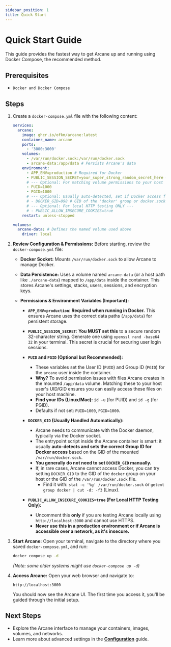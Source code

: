 ```yaml
---
sidebar_position: 1
title: Quick Start
---
```


# Quick Start Guide

This guide provides the fastest way to get Arcane up and running using Docker Compose, the recommended method.

## Prerequisites

- `Docker and Docker Compose`

## Steps

1.  Create a `docker-compose.yml` file with the following content:

    ```yaml
    services:
      arcane:
        image: ghcr.io/ofkm/arcane:latest
        container_name: arcane
        ports:
          - '3000:3000'
        volumes:
          - /var/run/docker.sock:/var/run/docker.sock
          - arcane-data:/app/data # Persists Arcane's data
        environment:
          - APP_ENV=production # Required for Docker
          - PUBLIC_SESSION_SECRET=your_super_strong_random_secret_here # Generate with: openssl rand -base64 32
          # --- Optional: For matching volume permissions to your host user ---
          - PUID=1000
          - PGID=1000
          # --- Optional: Usually auto-detected, set if Docker access fails ---
          # - DOCKER_GID=998 # GID of the 'docker' group or docker.sock
          # --- Optional: For local HTTP testing ONLY ---
          # - PUBLIC_ALLOW_INSECURE_COOKIES=true
        restart: unless-stopped

    volumes:
      arcane-data: # Defines the named volume used above
        driver: local
    ```

2.  **Review Configuration & Permissions:**
    Before starting, review the `docker-compose.yml` file:

    - **Docker Socket:** Mounts `/var/run/docker.sock` to allow Arcane to manage Docker.
    - **Data Persistence:** Uses a volume named `arcane-data` (or a host path like `./arcane-data`) mapped to `/app/data` inside the container. This stores Arcane's settings, stacks, users, sessions, and encryption keys.

    - **Permissions & Environment Variables (Important):**

      - **`APP_ENV=production`**: **Required when running in Docker.** This ensures Arcane uses the correct data paths (`/app/data`) for persistent storage.

      - **`PUBLIC_SESSION_SECRET`**: **You MUST set this** to a secure random 32-character string. Generate one using `openssl rand -base64 32` in your terminal. This secret is crucial for securing user login sessions.

      - **`PUID` and `PGID` (Optional but Recommended):**

        - These variables set the User ID (`PUID`) and Group ID (`PGID`) for the `arcane` user inside the container.
        - **Why?** To avoid permission issues with files Arcane creates in the mounted `/app/data` volume. Matching these to your host user's UID/GID ensures you can easily access these files on your host machine.
        - **Find your IDs (Linux/Mac):** `id -u` (for PUID) and `id -g` (for PGID).
        - Defaults if not set: `PUID=1000`, `PGID=1000`.

      - **`DOCKER_GID` (Usually Handled Automatically):**

        - Arcane needs to communicate with the Docker daemon, typically via the Docker socket.
        - The entrypoint script inside the Arcane container is smart: it usually **auto-detects and sets the correct Group ID for Docker access** based on the GID of the mounted `/var/run/docker.sock`.
        - **You generally do not need to set `DOCKER_GID` manually.**
        - If, in rare cases, Arcane cannot access Docker, you can try setting `DOCKER_GID` to the GID of the `docker` group on your host or the GID of the `/var/run/docker.sock` file.
          - Find it with: `stat -c '%g' /var/run/docker.sock` or `getent group docker | cut -d: -f3` (Linux).

      - **`PUBLIC_ALLOW_INSECURE_COOKIES=true` (For Local HTTP Testing Only):**
        - Uncomment this **only** if you are testing Arcane locally using `http://localhost:3000` and cannot use HTTPS.
        - **Never use this in a production environment or if Arcane is accessible over a network, as it's insecure.**

3.  **Start Arcane:**
    Open your terminal, navigate to the directory where you saved `docker-compose.yml`, and run:

    ```bash
    docker compose up -d
    ```

    _(Note: some older systems might use `docker-compose up -d`)_

4.  **Access Arcane:**
    Open your web browser and navigate to:

    `http://localhost:3000`

    You should now see the Arcane UI. The first time you access it, you'll be guided through the initial setup.

## Next Steps

- Explore the Arcane interface to manage your containers, images, volumes, and networks.
- Learn more about advanced settings in the **[Configuration](./configuration.md)** guide.

